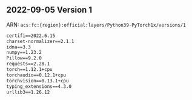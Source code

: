 
## 2022-09-05 Version 1
ARN: `acs:fc:{region}:official:layers/Python39-PyTorch1x/versions/1`

```txt
certifi==2022.6.15
charset-normalizer==2.1.1
idna==3.3
numpy==1.23.2
Pillow==9.2.0
requests==2.28.1
torch==1.12.1+cpu
torchaudio==0.12.1+cpu
torchvision==0.13.1+cpu
typing_extensions==4.3.0
urllib3==1.26.12
```